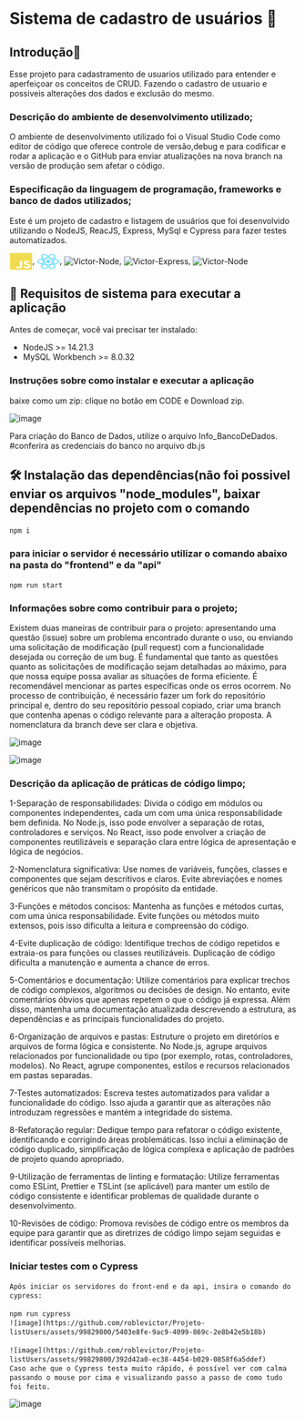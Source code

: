 # Sistema de cadastro de usuários 📝


## Introdução📄
Esse projeto para cadastramento de usuarios utilizado para entender e aperfeiçoar os conceitos de CRUD. Fazendo o cadastro de usuario e possiveis alterações dos dados e exclusão do mesmo.

### Descrição do ambiente de desenvolvimento utilizado;
O ambiente de desenvolvimento utilizado foi o Visual Studio Code como editor de código que oferece controle de versão,debug e para codificar e rodar a aplicação e o GitHub para enviar atualizações na nova branch na versão de produção sem afetar o código.  

### Especificação da linguagem de programação, frameworks e banco de dados utilizados;
Este é um projeto de cadastro e listagem de usuários que foi desenvolvido utilizando o NodeJS, ReacJS, Express, MySql e Cypress para fazer testes automatizados.

  <img align="center" alt="Victor-Js" height="30" width="40" src="https://raw.githubusercontent.com/devicons/devicon/master/icons/javascript/javascript-plain.svg">,
  <img align="center" alt="Victor-React" height="30" width="40" src="https://raw.githubusercontent.com/devicons/devicon/master/icons/react/react-original.svg">,
  <img align="center" alt="Victor-Node" height="30" width="40" src="https://cdn.jsdelivr.net/gh/devicons/devicon/icons/nodejs/nodejs-original.svg" />,
  <img align="center" alt="Victor-Express" height="30" width="40" src="https://cdn.jsdelivr.net/gh/devicons/devicon/icons/express/express-original-wordmark.svg" />,
  <img align="center" alt="Victor-Node" height="30" width="40" src="https://cdn.jsdelivr.net/gh/devicons/devicon/icons/mysql/mysql-plain-wordmark.svg" />
  
## 🧰 Requisitos de sistema para executar a aplicação
Antes de começar, você vai precisar ter instalado:
- NodeJS >= 14.21.3
- MySQL Workbench >= 8.0.32

### Instruções sobre como instalar e executar a aplicação

baixe como um zip: clique no botão em CODE e Download zip.

![image](https://github.com/roblevictor/Projeto-listUsers/assets/99829800/d45b159e-233a-41ce-8c33-e23395555e12)

Para criação do Banco de Dados, utilize o arquivo Info_BancoDeDados.
#conferira as credenciais do banco no arquivo db.js

## 🛠 Instalação das dependências(não foi possivel enviar os arquivos "node_modules", baixar dependências no projeto com o comando
```sh
npm i
```


### para iniciar o servidor é necessário utilizar o comando abaixo na pasta do "frontend" e da "api"

    npm run start
    


### Informações sobre como contribuir para o projeto;

Existem duas maneiras de contribuir para o projeto: apresentando uma questão (issue) sobre um problema encontrado durante o uso, ou enviando uma solicitação de modificação (pull request) com a funcionalidade desejada ou correção de um bug. É fundamental que tanto as questões quanto as solicitações de modificação sejam detalhadas ao máximo, para que nossa equipe possa avaliar as situações de forma eficiente. É recomendável mencionar as partes específicas onde os erros ocorrem. No processo de contribuição, é necessário fazer um fork do repositório principal e, dentro do seu repositório pessoal copiado, criar uma branch que contenha apenas o código relevante para a alteração proposta. A nomenclatura da branch deve ser clara e objetiva. 

![image](https://github.com/roblevictor/Projeto-listUsers/assets/99829800/dde44c5f-86f1-4ad7-be39-0263baa0f7b5)

![image](https://github.com/roblevictor/Projeto-listUsers/assets/99829800/f0a9c3b6-38df-4e0d-ae87-705d97da8677)



### Descrição da aplicação de práticas de código limpo;

1-Separação de responsabilidades: Divida o código em módulos ou componentes independentes, cada um com uma única responsabilidade bem definida. No Node.js, isso pode envolver a separação de rotas, controladores e serviços. No React, isso pode envolver a criação de componentes reutilizáveis e separação clara entre lógica de apresentação e lógica de negócios.

2-Nomenclatura significativa: Use nomes de variáveis, funções, classes e componentes que sejam descritivos e claros. Evite abreviações e nomes genéricos que não transmitam o propósito da entidade.

3-Funções e métodos concisos: Mantenha as funções e métodos curtas, com uma única responsabilidade. Evite funções ou métodos muito extensos, pois isso dificulta a leitura e compreensão do código.

4-Evite duplicação de código: Identifique trechos de código repetidos e extraia-os para funções ou classes reutilizáveis. Duplicação de código dificulta a manutenção e aumenta a chance de erros.

5-Comentários e documentação: Utilize comentários para explicar trechos de código complexos, algoritmos ou decisões de design. No entanto, evite comentários óbvios que apenas repetem o que o código já expressa. Além disso, mantenha uma documentação atualizada descrevendo a estrutura, as dependências e as principais funcionalidades do projeto.

6-Organização de arquivos e pastas: Estruture o projeto em diretórios e arquivos de forma lógica e consistente. No Node.js, agrupe arquivos relacionados por funcionalidade ou tipo (por exemplo, rotas, controladores, modelos). No React, agrupe componentes, estilos e recursos relacionados em pastas separadas.

7-Testes automatizados: Escreva testes automatizados para validar a funcionalidade do código. Isso ajuda a garantir que as alterações não introduzam regressões e mantém a integridade do sistema.

8-Refatoração regular: Dedique tempo para refatorar o código existente, identificando e corrigindo áreas problemáticas. Isso inclui a eliminação de código duplicado, simplificação de lógica complexa e aplicação de padrões de projeto quando apropriado.

9-Utilização de ferramentas de linting e formatação: Utilize ferramentas como ESLint, Prettier e TSLint (se aplicável) para manter um estilo de código consistente e identificar problemas de qualidade durante o desenvolvimento.

10-Revisões de código: Promova revisões de código entre os membros da equipe para garantir que as diretrizes de código limpo sejam seguidas e identificar possíveis melhorias.


### Iniciar testes com o Cypress

    Após iniciar os servidores do front-end e da api, insira o comando do cypress:

    npm run cypress
    ![image](https://github.com/roblevictor/Projeto-listUsers/assets/99829800/5403e8fe-9ac9-4099-869c-2e8b42e5b18b)
    
    ![image](https://github.com/roblevictor/Projeto-listUsers/assets/99829800/392d42a0-ec38-4454-b029-0858f6a5ddef)
    Caso ache que o Cypress testa muito rápido, é possível ver com calma passando o mouse por cima e visualizando passo a passo de como tudo foi feito.
    

![image](https://github.com/roblevictor/Projeto-listUsers/assets/99829800/dcc2de28-622d-418a-8d5b-46a5186e2095)

